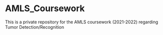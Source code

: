 # AMLS_Coursework
This is a private repository for the AMLS coursework (2021-2022) regarding Tumor Detection/Recognition
